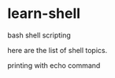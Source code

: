 # learn-shell

bash shell scripting

here are the list of shell topics.

printing with echo command 